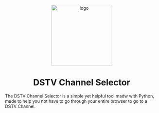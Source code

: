 <p align="center">
  <img src="https://github.com/SoapyTheToast/DSTV-Channel_Selector/blob/main/logo.png?raw=true" alt="logo" width="200">
  <h1 align="center">DSTV Channel Selector</h1>
</p>

The DSTV Channel Selector is a simple yet helpful tool madw with Python, made to help you not have to go through your entire browser to go to a DSTV Channel.
